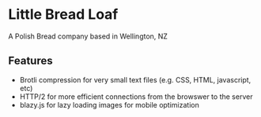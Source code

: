 # Little Bread Loaf
A Polish Bread company based in Wellington, NZ

## Features
- Brotli compression for very small text files (e.g. CSS, HTML, javascript, etc)
- HTTP/2 for more efficient connections from the browswer to the server
- blazy.js for lazy loading images for mobile optimization
